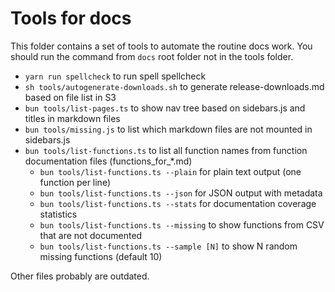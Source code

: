 # Tools for docs

This folder contains a set of tools to automate the routine docs work. You should run the command from `docs` root folder not in the tools folder.

- `yarn run spellcheck` to run spell spellcheck
- `sh tools/autogenerate-downloads.sh` to generate release-downloads.md based on file list in S3
- `bun tools/list-pages.ts` to show nav tree based on sidebars.js and titles in markdown files
- `bun tools/missing.js` to list which markdown files are not mounted in sidebars.js
- `bun tools/list-functions.ts` to list all function names from function documentation files (functions_for_*.md)
  - `bun tools/list-functions.ts --plain` for plain text output (one function per line)
  - `bun tools/list-functions.ts --json` for JSON output with metadata
  - `bun tools/list-functions.ts --stats` for documentation coverage statistics
  - `bun tools/list-functions.ts --missing` to show functions from CSV that are not documented
  - `bun tools/list-functions.ts --sample [N]` to show N random missing functions (default 10)

Other files probably are outdated.
